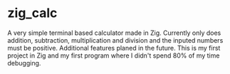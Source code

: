 # zig_calc
A very simple terminal based calculator made in Zig. 
Currently only does addition, subtraction, multiplication and division and the inputed numbers must be positive.
Additional features planed in the future.
This is my first project in Zig and my first program where I didn't spend 80% of my time debugging.

